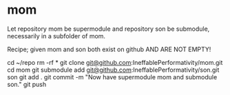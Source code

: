 # mom
Let repository mom be supermodule and repository son be submodule, necessarily in a subfolder of mom.

Recipe; given mom and son both exist on github AND ARE NOT EMPTY!

cd ~/repo
rm -rf *
git clone git@github.com:IneffablePerformativity/mom.git
cd mom
git submodule add git@github.com:IneffablePerformativity/son.git son
git add .
git commit -m "Now have supermodule mom and submodule son."
git push

